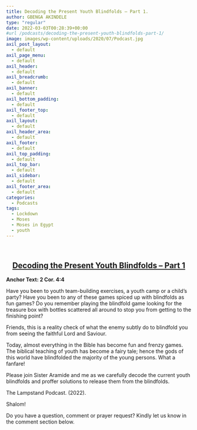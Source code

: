 ```yaml
---
title: Decoding the Present Youth Blindfolds – Part 1.
author: GBENGA AKINDELE
type: "regular"
date: 2022-03-03T00:28:39+00:00
#url /podcasts/decoding-the-present-youth-blindfolds-part-1/
image: images/wp-content/uploads/2020/07/Podcast.jpg
axil_post_layout:
  - default
axil_page_menu:
  - default
axil_header:
  - default
axil_breadcrumb:
  - default
axil_banner:
  - default
axil_bottom_padding:
  - default
axil_footer_top:
  - default
axil_layout:
  - default
axil_header_area:
  - default
axil_footer:
  - default
axil_top_padding:
  - default
axil_top_bar:
  - default
axil_sidebar:
  - default
axil_footer_area:
  - default
categories:
  - Podcasts
tags:
  - Lockdown
  - Moses
  - Moses in Egypt
  - youth
---
```

&nbsp;

<h2 style="text-align: center;">
  <strong><u>Decoding the Present Youth Blindfolds – Part 1</u></strong>
</h2>

**Anchor Text: 2 Cor. 4:4**

Have you been to youth team-building exercises, a youth camp or a child’s party? Have you been to any of these games spiced up with blindfolds as fun games? Do you remember playing the blindfold game looking for the treasure box with bottles scattered all around to stop you from getting to the finishing point?

Friends, this is a reality check of what the enemy subtly do to blindfold you from seeing the faithful Lord and Saviour.

Today, almost everything in the Bible has become fun and frenzy games. The biblical teaching of youth has become a fairy tale; hence the gods of this world have blindfolded the majority of the young persons. What a fanfare!

Please join Sister Aramide and me as we carefully decode the current youth blindfolds and proffer solutions to release them from the blindfolds.

The Lampstand Podcast. (2022).

Shalom!

Do you have a question, comment or prayer request? Kindly let us know in the comment section below.
